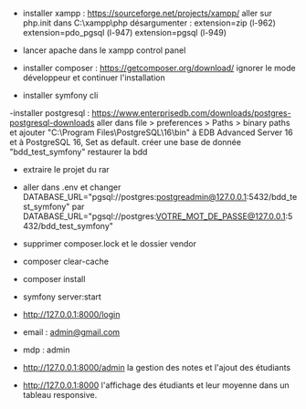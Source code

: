 - installer xampp : https://sourceforge.net/projects/xampp/
      aller sur php.init dans C:\xampp\php
          désargumenter :
                extension=zip (l-962)
                extension=pdo_pgsql (l-947)
                extension=pgsql (l-949)

- lancer apache dans le xampp control panel
  
- installer composer : https://getcomposer.org/download/
      ignorer le mode développeur et continuer l'installation
  
- installer symfony cli
  
-installer postgresql : https://www.enterprisedb.com/downloads/postgres-postgresql-downloads
      aller dans file > preferences > Paths > binary paths et ajouter "C:\Program Files\PostgreSQL\16\bin" à EDB Advanced Server 16 et à PostgreSQL 16, Set as default.
      créer une base de donnée "bdd_test_symfony"
      restaurer la bdd

- extraire le projet du rar

- aller dans .env et changer DATABASE_URL="pgsql://postgres:postgreadmin@127.0.0.1:5432/bdd_test_symfony" par DATABASE_URL="pgsql://postgres:VOTRE_MOT_DE_PASSE@127.0.0.1:5432/bdd_test_symfony"

- supprimer composer.lock et le dossier vendor

- composer clear-cache

- composer install

- symfony server:start

- http://127.0.0.1:8000/login

- email : admin@gmail.com
- mdp : admin

- http://127.0.0.1:8000/admin
      la gestion des notes et l'ajout des étudiants

- http://127.0.0.1:8000 l'affichage des étudiants et leur moyenne dans un tableau responsive.
